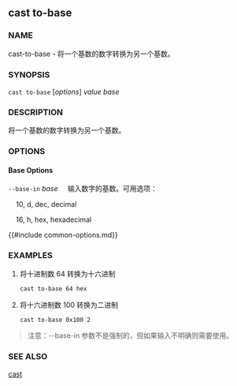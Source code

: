 ## cast to-base

### NAME

cast-to-base - 将一个基数的数字转换为另一个基数。

### SYNOPSIS

``cast to-base`` [*options*] *value* *base*

### DESCRIPTION

将一个基数的数字转换为另一个基数。

### OPTIONS

#### Base Options

`--base-in` *base*
&nbsp;&nbsp;&nbsp;&nbsp;输入数字的基数。可用选项：

&nbsp;&nbsp;&nbsp;&nbsp;10, d, dec, decimal

&nbsp;&nbsp;&nbsp;&nbsp;16, h, hex, hexadecimal

{{#include common-options.md}}

### EXAMPLES

1. 将十进制数 64 转换为十六进制
    ```sh
    cast to-base 64 hex
    ```

2. 将十六进制数 100 转换为二进制
    ```sh
    cast to-base 0x100 2
    ```

> 注意：--base-in 参数不是强制的，但如果输入不明确则需要使用。

### SEE ALSO

[cast](./cast.md)
